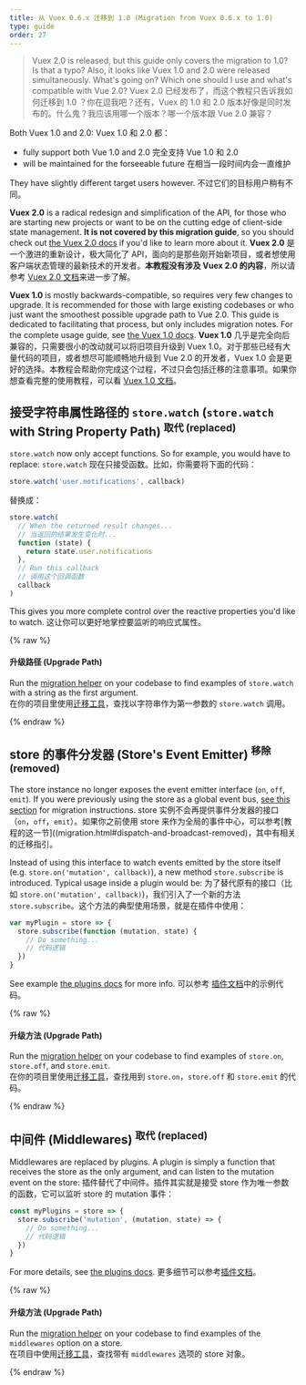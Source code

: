 ```yaml
---
title: 从 Vuex 0.6.x 迁移到 1.0 (Migration from Vuex 0.6.x to 1.0)
type: guide
order: 27
---
```


> Vuex 2.0 is released, but this guide only covers the migration to 1.0? Is that a typo? Also, it looks like Vuex 1.0 and 2.0 were released simultaneously. What's going on? Which one should I use and what's compatible with Vue 2.0?
> Vuex 2.0 已经发布了，而这个教程只告诉我如何迁移到 1.0 ？你在逗我吧？还有，Vuex 的 1.0 和 2.0 版本好像是同时发布的。什么鬼？我应该用哪一个版本？哪一个版本跟 Vue 2.0 兼容？

Both Vuex 1.0 and 2.0:
Vuex 1.0 和 2.0 都：

- fully support both Vue 1.0 and 2.0
完全支持 Vue 1.0 和 2.0
- will be maintained for the forseeable future
在相当一段时间内会一直维护

They have slightly different target users however.
不过它们的目标用户稍有不同。

__Vuex 2.0__ is a radical redesign and simplification of the API, for those who are starting new projects or want to be on the cutting edge of client-side state management. __It is not covered by this migration guide__, so you should check out [the Vuex 2.0 docs](https://vuex.vuejs.org/en/index.html) if you'd like to learn more about it.
__Vuex 2.0__ 是一个激进的重新设计，极大简化了 API，面向的是那些刚开始新项目，或者想使用客户端状态管理的最新技术的开发者。__本教程没有涉及 Vuex 2.0 的内容__，所以请参考 [Vuex 2.0 文档](https://vuex.vuejs.org/en/index.html)来进一步了解。

__Vuex 1.0__ is mostly backwards-compatible, so requires very few changes to upgrade. It is recommended for those with large existing codebases or who just want the smoothest possible upgrade path to Vue 2.0. This guide is dedicated to facilitating that process, but only includes migration notes. For the complete usage guide, see [the Vuex 1.0 docs](https://github.com/vuejs/vuex/tree/1.0/docs/en).
__Vuex 1.0__ 几乎是完全向后兼容的，只需要很小的改动就可以将旧项目升级到 Vuex 1.0。对于那些已经有大量代码的项目，或者想尽可能顺畅地升级到 Vue 2.0 的开发者，Vuex 1.0 会是更好的选择。本教程会帮助你完成这个过程，不过只会包括迁移的注意事项。如果你想查看完整的使用教程，可以看 [Vuex 1.0 文档](https://github.com/vuejs/vuex/tree/1.0/docs/en)。

## 接受字符串属性路径的 `store.watch` (`store.watch` with String Property Path) <sup>取代 (replaced)</sup>

`store.watch` now only accept functions. So for example, you would have to replace:
`store.watch` 现在只接受函数。比如，你需要将下面的代码：

``` js
store.watch('user.notifications', callback)
```

替换成：

``` js
store.watch(
  // When the returned result changes...
  // 当返回的结果发生变化时...
  function (state) {
    return state.user.notifications
  },
  // Run this callback
  // 调用这个回调函数
  callback
)
```

This gives you more complete control over the reactive properties you'd like to watch.
这让你可以更好地掌控要监听的响应式属性。

{% raw %}
<div class="upgrade-path">
  <h4>升级路径 (Upgrade Path)</h4>
  <p>Run the <a href="https://github.com/vuejs/vue-migration-helper">migration helper</a> on your codebase to find examples of <code>store.watch</code> with a string as the first argument.<br>在你的项目里使用<a href="https://github.com/vuejs/vue-migration-helper">迁移工具</a>，查找以字符串作为第一参数的 <code>store.watch</code> 调用。</p>
</div>
{% endraw %}

## store 的事件分发器 (Store's Event Emitter) <sup>移除 (removed)</sup>

The store instance no longer exposes the event emitter interface (`on`, `off`, `emit`). If you were previously using the store as a global event bus, [see this section](migration.html#dispatch-and-broadcast-removed) for migration instructions.
store 实例不会再提供事件分发器的接口（`on`，`off`，`emit`）。如果你之前使用 store 来作为全局的事件中心，可以参考[教程的这一节]((migration.html#dispatch-and-broadcast-removed)，其中有相关的迁移指引。

Instead of using this interface to watch events emitted by the store itself (e.g. `store.on('mutation', callback)`), a new method `store.subscribe` is introduced. Typical usage inside a plugin would be:
为了替代原有的接口（比如 `store.on('mutation', callback)`)，我们引入了一个新的方法 `store.subscribe`。这个方法的典型使用场景，就是在插件中使用：

``` js
var myPlugin = store => {
  store.subscribe(function (mutation, state) {
    // Do something...
    // 代码逻辑
  })
}

```

See example [the plugins docs](https://github.com/vuejs/vuex/blob/1.0/docs/en/plugins.md) for more info.
可以参考 [插件文档](https://github.com/vuejs/vuex/blob/1.0/docs/en/plugins.md)中的示例代码。

{% raw %}
<div class="upgrade-path">
  <h4>升级方法 (Upgrade Path)</h4>
  <p>Run the <a href="https://github.com/vuejs/vue-migration-helper">migration helper</a> on your codebase to find examples of <code>store.on</code>, <code>store.off</code>, and <code>store.emit</code>.<br>在你的项目里使用<a href="https://github.com/vuejs/vue-migration-helper">迁移工具</a>，查找用到 <code>store.on</code>，<code>store.off</code> 和 <code>store.emit</code> 的代码。</p>
</div>
{% endraw %}

## 中间件 (Middlewares) <sup>取代 (replaced)</sup>

Middlewares are replaced by plugins. A plugin is simply a function that receives the store as the only argument, and can listen to the mutation event on the store:
插件替代了中间件。插件其实就是接受 store 作为唯一参数的函数，它可以监听 store 的 mutation 事件：

``` js
const myPlugins = store => {
  store.subscribe('mutation', (mutation, state) => {
    // Do something...
    // 代码逻辑
  })
}
```

For more details, see [the plugins docs](https://github.com/vuejs/vuex/blob/1.0/docs/en/plugins.md).
更多细节可以参考[插件文档](https://github.com/vuejs/vuex/blob/1.0/docs/en/plugins.md)。

{% raw %}
<div class="upgrade-path">
  <h4>升级方法 (Upgrade Path)</h4>
  <p>Run the <a href="https://github.com/vuejs/vue-migration-helper">migration helper</a> on your codebase to find examples of the <code>middlewares</code> option on a store.<br>在项目中使用<a href="https://github.com/vuejs/vue-migration-helper">迁移工具</a>，查找带有 <code>middlewares</code> 选项的 store 对象。</p>
</div>
{% endraw %}
